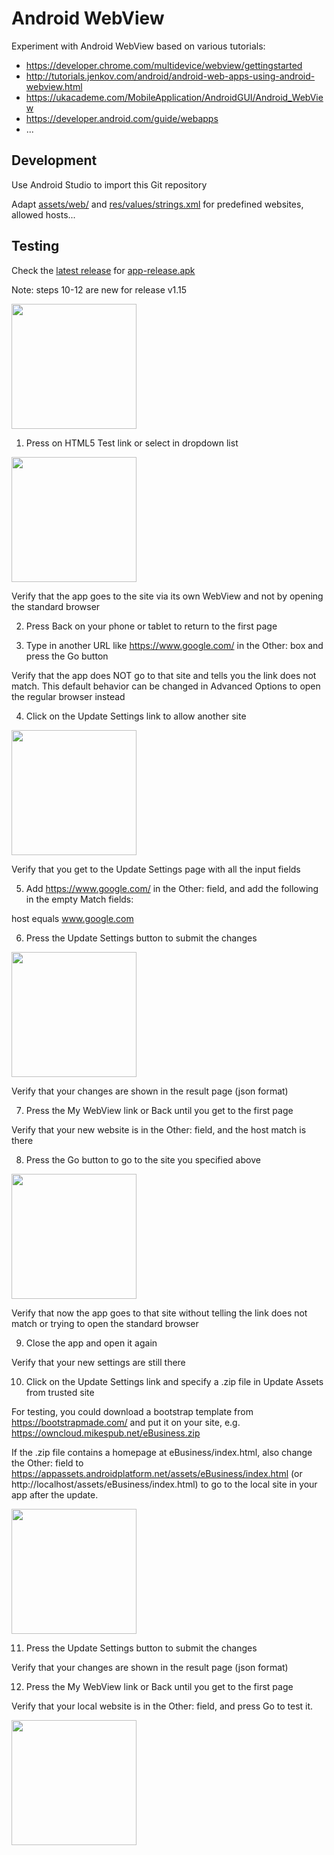 # Android WebView

Experiment with Android WebView based on various tutorials:

- https://developer.chrome.com/multidevice/webview/gettingstarted
- http://tutorials.jenkov.com/android/android-web-apps-using-android-webview.html
- https://ukacademe.com/MobileApplication/AndroidGUI/Android_WebView
- https://developer.android.com/guide/webapps
- ...

## Development

Use Android Studio to import this Git repository

Adapt [assets/web/](app/src/main/assets/web/) and [res/values/strings.xml](app/src/main/res/values/strings.xml) for predefined websites, allowed hosts...

## Testing

Check the [latest release](https://github.com/mikespub/android-webview/releases) for [app-release.apk](app/release/app-release.apk)

Note: steps 10-12 are new for release v1.15

<img src="https://github.com/mikespub/android-webview/raw/master/app/release/screenshots/index.png" width="200">

1. Press on HTML5 Test link or select in dropdown list

<img src="https://github.com/mikespub/android-webview/raw/master/app/release/screenshots/html5test.png" width="200">

Verify that the app goes to the site via its own WebView and not by opening the standard browser

2. Press Back on your phone or tablet to return to the first page

3. Type in another URL like https://www.google.com/ in the Other: box and press the Go button

Verify that the app does NOT go to that site and tells you the link does not match.
This default behavior can be changed in Advanced Options to open the regular browser instead

4. Click on the Update Settings link to allow another site

<img src="https://github.com/mikespub/android-webview/raw/master/app/release/screenshots/update.png" width="200">

Verify that you get to the Update Settings page with all the input fields

5. Add https://www.google.com/ in the Other: field, and add the following in the empty Match fields:

host  equals  www.google.com

6. Press the Update Settings button to submit the changes

<img src="https://github.com/mikespub/android-webview/raw/master/app/release/screenshots/settings.png" width="200">

Verify that your changes are shown in the result page (json format)

7. Press the My WebView link or Back until you get to the first page

Verify that your new website is in the Other: field, and the host match is there

8. Press the Go button to go to the site you specified above

<img src="https://github.com/mikespub/android-webview/raw/master/app/release/screenshots/diskstation.png" width="200">

Verify that now the app goes to that site without telling the link does not match or trying to open the standard browser

9. Close the app and open it again

Verify that your new settings are still there

10. Click on the Update Settings link and specify a .zip file in Update Assets from trusted site

For testing, you could download a bootstrap template from https://bootstrapmade.com/ and put it on your site,
e.g. https://owncloud.mikespub.net/eBusiness.zip

If the .zip file contains a homepage at eBusiness/index.html, also change the Other: field to
https://appassets.androidplatform.net/assets/eBusiness/index.html (or http://localhost/assets/eBusiness/index.html)
to go to the local site in your app after the update.

<img src="https://github.com/mikespub/android-webview/raw/master/app/release/screenshots/update_assets.png" width="200">

11. Press the Update Settings button to submit the changes

Verify that your changes are shown in the result page (json format)

12. Press the My WebView link or Back until you get to the first page

Verify that your local website is in the Other: field, and press Go to test it.

<img src="https://github.com/mikespub/android-webview/raw/master/app/release/screenshots/local_site.png" width="200">

